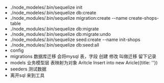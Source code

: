 - ./node_modeles/.bin/sequelize init
- ./node_modeles/.bin/sequelize db:create
- ./node_modules/.bin/sequelize migration:create --name create-shops-table
- ./node_modules/.bin/sequelize db:migrate
- ./node_modules/.bin/sequelize db:migrate:undo
- ./node_modules/.bin/sequelize seed:create --name init-shops
- ./node_modules/.bin/sequelize db:seed:all
- config
- migrations 数据库迁移 会将mysql 表，字段 创建 修改 叫做迁移 留下记录
- models 业务模型层
  表映射为对象
  Aritcle
  Insert into
  new Aricle({title: ''})
- seeders
  测试数据
- 离开sql 来到工具